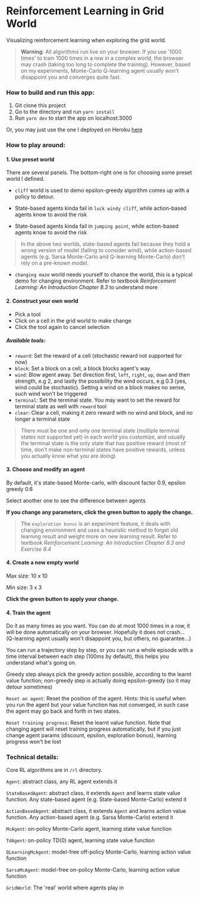 # Reinforcement Learning in Grid World

Visualizing reinforcement learning when exploring the grid world.

> **Warning**: All algorithms run live on your browser. If you use '1000 times' to train 1000 times in a row in a complex world,
the browser may crash (taking too long to complete the training). However, based on my experiments, Monte-Carlo Q-learning
agent usually won't disappoint you and converges quite fast.

### How to build and run this app:
1. Git clone this project
2. Go to the directory and run `yarn install`
3. Run `yarn dev` to start the app on localhost:3000

Or, you may just use the one I deployed on Heroku [here](https://grid-explorer.herokuapp.com/)

### How to play around:

#### 1. Use preset world

There are several panels. The bottom-right one is for choosing some preset world I defined.

- `cliff` world is used to demo epsilon-greedy algorithm comes up with a policy to detour.

- State-based agents kinda fail in `luck windy cliff`, while action-based agents know to avoid the risk

- State-based agents kinda fail in `jumping point`, while action-based agents know to avoid the risk

> In the above two worlds, state-based agents fail because they hold a wrong version of model (failing to consider wind),
while action-based agents (e.g. Sarsa Monte-Carlo and Q-learning Monte-Carlo) don't rely on a pre-known model.

- `changing maze` world needs yourself to chance the world, this is a typical demo for changing environment.
Refer to textbook *Reinforcement Learning: An Introduction Chapter 8.3* to understand more

#### 2. Construct your own world

- Pick a tool
- Click on a cell in the grid world to make change
- Click the tool again to cancel selection

##### Available tools:

- `reward`: Set the reward of a cell (stochastic reward not supported for now)
- `block`: Set a block on a cell, a block blocks agent's way
- `wind`: Blow agent away. Set direction first, `left`, `right`, `up`, `down`
and then strength, e.g 2, and lastly the possibility the wind occurs, e.g 0.3 (yes, wind
could be stochastic). Setting a wind on a block makes no sense, such wind won't be triggered
- `terminal`: Set the terminal state. You may want to set the reward for terminal state as well with
`reward` tool
- `clear`: Clear a cell, making it zero reward with no wind and block, and no longer a terminal state

> There must be one and only one terminal state (multiple terminal states not supported yet) in each world you customize,
and usually the terminal state is the only state
that has positive reward (most of time, don't make non-terminal states have positive rewards, unless you actually know what you are doing)

#### 3. Choose and modify an agent

By default, it's state-based Monte-carlo, with discount factor 0.9, epsilon greedy 0.6

Select another one to see the difference between agents

**If you change any parameters, click the green button to apply the change.**

> The `exploration bonus` is an experiment feature, it deals with changing environment and uses a heuristic method to
forget old learning result and weight more on new learning result.
Refer to textbook *Reinforcement Learning: An Introduction Chapter 8.3 and Exercise 8.4*

#### 4. Create a new empty world

Max size: 10 x 10

Min size: 3 x 3

**Click the green button to apply your change.**

#### 4. Train the agent

Do it as many times as you want. You can do at most 1000 times in a row, it will be done automatically on your browser.
Hopefully it does not crash... (Q-learning agent usually won't disappoint you, but others, no guarantee...)

You can run a trajectory step by step, or you can run a whole episode with a time interval between each step (100ms by default),
this helps you understand what's going on.

Greedy step always pick the greedy action possible, according to the learnt value function; non-greedy step is actually doing epsilon-greedy (so it may detour sometimes)

`Reset an agent`: Reset the position of the agent. Hints: this is useful when you run the agent but your value function has not converged,
in such case the agent may go back and forth in two states.

`Reset training progress`: Reset the learnt value function. Note that changing agent will reset training progress automatically,
but if you just change agent params (discount, epsilon, exploration bonus), learning progress won't be lost


### Technical details:

Core RL algorithms are in `/rl` directory.

`Agent`: abstract class, any RL agent extends it

`StateBasedAgent`: abstract class, it extends `Agent` and learns state value function. Any state-based agent (e.g. State-based Monte-Carlo) extend it

`ActionBasedAgent`: abstract class, it extends `Agent` and learns action value function. Any action-based agent (e.g. Sarsa Monte-Carlo) extend it

`McAgent`: on-policy Monte-Carlo agent, learning state value function

`TdAgent`: on-policy TD(0) agent, learning state value function

`QLearningMcAgent`: model-free off-policy Monte-Carlo, learning action value function

`SarsaMcAgent`: model-free on-policy Monte-Carlo, learning action value function

`GridWorld`: The 'real' world where agents play in
